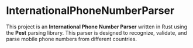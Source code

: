 # InternationalPhoneNumberParser
This project is an **International Phone Number Parser** written in Rust using the **Pest** parsing library. This parser is designed to recognize, validate, and parse mobile phone numbers from different countries.
